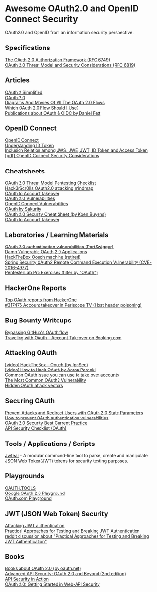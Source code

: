 # Awesome OAuth2.0 and OpenID Connect Security
OAuth2.0 and OpenID from an information security perspective.

## Specifications
[The OAuth 2.0 Authorization Framework (RFC 6749)](https://datatracker.ietf.org/doc/html/rfc6749)  
[OAuth 2.0 Threat Model and Security Considerations (RFC 6819)](https://datatracker.ietf.org/doc/html/rfc6819)

## Articles
[OAuth 2 Simplified](https://aaronparecki.com/oauth-2-simplified/)  
[OAuth 2.0](https://oauth.net/2/)  
[Diagrams And Movies Of All The OAuth 2.0 Flows](https://darutk.medium.com/diagrams-and-movies-of-all-the-oauth-2-0-flows-194f3c3ade85)  
[Which OAuth 2.0 Flow Should I Use?](https://auth0.com/docs/get-started/authentication-and-authorization-flow/which-oauth-2-0-flow-should-i-use)  
[Publications about OAuth & OIDC by Daniel Fett](https://danielfett.de/publications/)

## OpenID Connect
[OpenID Connect](https://openid.net/connect/)  
[Understanding ID Token](https://darutk.medium.com/understanding-id-token-5f83f50fa02e)  
[Inclusion Relation among JWS, JWE, JWT, ID Token and Access Token](https://darutk.medium.com/inclusion-relation-among-jws-jwe-jwt-id-token-and-access-token-a99312fc1ad4)  
[[pdf] OpenID Connect Security Considerations](https://www.nds.ruhr-uni-bochum.de/media/ei/veroeffentlichungen/2017/01/13/OIDCSecurity_1.pdf)

## Cheatsheets
[OAuth 2.0 Threat Model Pentesting Checklist](https://securityhubs.io/oauth2_threat_model)  
[Hack3rScr0lls OAuth2.0 attacking mindmap](https://twitter.com/hackerscrolls/status/1269266750467649538)  
[OAuth to Account takeover](https://book.hacktricks.xyz/pentesting-web/oauth-to-account-takeover)  
[OAuth 2.0 Vulnerabilities](https://0xn3va.gitbook.io/cheat-sheets/web-application/oauth-2.0-vulnerabilities)  
[OpenID Connect Vulnerabilities](https://0xn3va.gitbook.io/cheat-sheets/web-application/oauth-2.0-vulnerabilities/openid-connect)  
[OAuth by Sakurity](http://sakurity.com/oauth)  
[OAuth 2.0 Security Cheat Sheet (by Koen Buyens)](https://github.com/koenbuyens/oauth-2.0-security-cheat-sheet)  
[OAuth to Account takeover](https://book.hacktricks.xyz/pentesting-web/oauth-to-account-takeover)

## Laboratories / Learning Materials
[OAuth 2.0 authentication vulnerabilities (PortSwigger)](https://portswigger.net/web-security/oauth)  
[Damn Vulnerable OAuth 2.0 Applications](https://github.com/koenbuyens/Vulnerable-OAuth-2.0-Applications)  
[HackTheBox Oouch machine (retired)](https://app.hackthebox.com/machines/231)  
[Spring Security OAuth2 Remote Command Execution Vulnerability (CVE-2016-4977)](https://github.com/vulhub/vulhub/tree/f8f0268746f22ec1437a8aee67f7e7ba1bfba86f/spring/CVE-2016-4977)  
[PentesterLab Pro Exercises (filter by "OAuth")](https://pentesterlab.com/exercises)

## HackerOne Reports
[Top OAuth reports from HackerOne](https://github.com/reddelexc/hackerone-reports/blob/master/tops_by_bug_type/TOPOAUTH.md)  
[#317476 Account takeover in Periscope TV (Host header poisoning)](https://hackerone.com/reports/317476)

## Bug Bounty Writeups
[Bypassing GitHub's OAuth flow](https://blog.teddykatz.com/2019/11/05/github-oauth-bypass.html)  
[Traveling with OAuth - Account Takeover on Booking.com](https://salt.security/blog/traveling-with-oauth-account-takeover-on-booking-com)

## Attacking OAuth
[[video] HackTheBox - Oouch (by IppSec)](https://www.youtube.com/watch?v=EUtqjK27MxQ)  
[[video] How to Hack OAuth by Aaron Parecki](https://www.youtube.com/watch?v=tbu4CfzP25o)  
[Common OAuth issue you can use to take over accounts](https://webstersprodigy.net/2013/05/09/common-oauth-issue-you-can-use-to-take-over-accounts/)  
[The Most Common OAuth2 Vulnerability](http://homakov.blogspot.com/2012/07/saferweb-most-common-oauth2.html)  
[Hidden OAuth attack vectors](https://portswigger.net/research/hidden-oauth-attack-vectors)

## Securing OAuth
[Prevent Attacks and Redirect Users with OAuth 2.0 State Parameters](https://auth0.com/docs/secure/attack-protection/state-parameters)  
[How to prevent OAuth authentication vulnerabilities](https://portswigger.net/web-security/oauth/preventing)  
[OAuth 2.0 Security Best Current Practice](https://datatracker.ietf.org/doc/html/draft-ietf-oauth-security-topics)  
[API Security Checklist (OAuth)](https://github.com/shieldfy/API-Security-Checklist#oauth)

## Tools / Applications / Scripts
[Jwtear](https://github.com/KINGSABRI/jwtear) - A modular command-line tool to parse, create and manipulate JSON Web Token(JWT) tokens for security testing purposes.

## Playgrounds
[OAUTH.TOOLS](https://oauth.tools/)  
[Google OAuth 2.0 Playground](https://developers.google.com/oauthplayground/)  
[OAuth.com Playground](https://www.oauth.com/playground/)

## JWT (JSON Web Token) Security
[Attacking JWT authentication](https://www.sjoerdlangkemper.nl/2016/09/28/attacking-jwt-authentication/)  
[Practical Approaches for Testing and Breaking JWT Authentication](https://mazinahmed.net/blog/breaking-jwt/)  
[reddit discussion about "Practical Approaches for Testing and Breaking JWT Authentication"](https://www.reddit.com/r/netsec/comments/dn10q2/practical_approaches_for_testing_and_breaking_jwt/)

## Books
[Books about OAuth 2.0 (by oauth.net)](https://oauth.net/books/)  
[Advanced API Security: OAuth 2.0 and Beyond (2nd edition)](https://www.amazon.com/Advanced-API-Security-Definitive-Guide/dp/1484220498)  
[API Security in Action](https://www.manning.com/books/api-security-in-action)  
[OAuth 2.0: Getting Started in Web-API Security](https://www.amazon.com/OAuth-2-0-Getting-Security-University/dp/1507800916)
